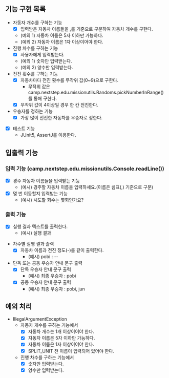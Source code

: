 ## 기능 구현 목록

- 자동자 개수를 구하는 기능
    - [x] 입력받은 자동차 이름들을 ,를 기준으로 구분하여 자동차 개수를 구한다.
    - (예외 1) 자동차 이름은 5자 이하만 가능하다.
    - (예외 2) 자동차 이름은 1자 이상이어야 한다.
- 진행 차수를 구하는 기능
    - [x] 사용자에게 입력받는다.
    - (예외 1) 숫자만 입력받는다.
    - (예외 2) 양수만 입력받는다.
- 전진 횟수를 구하는 기능
    - [x] 자동차마다 전진 횟수를 무작위 값(0~9)으로 구한다.
        - 무작위 값은 camp.nextstep.edu.missionutils.Randoms.pickNumberInRange()를 통해 구한다.
    - [x] 무작위 값이 4이상일 경우 한 칸 전진한다.
- 우승자를 정하는 기능
    - [x] 가장 많이 전진한 자동차를 우승자로 정한다.
- [x] 테스트 기능
    - JUnit5, AssertJ를 이용한다.

## 입출력 기능

### 입력 기능 (camp.nextstep.edu.missionutils.Console.readLine())

- [x] 경주 자동차 이름들을 입력받는 기능
    - (예시) 경주할 자동차 이름을 입력하세요.(이름은 쉼표(,) 기준으로 구분)
- [x] 몇 번 이동할지 입력받는 기능
    - (예시) 시도할 회수는 몇회인가요?

### 출력 기능

- [x] 실행 결과 텍스트를 출력한다.
    - (예시) 실행 결과
- 차수별 실행 결과 출력
    - [x] 자동차 이름과 전진 정도(-)를 같이 출력한다.
        - (예시) pobi : --
- 단독 또는 공동 우승자 안내 문구 출력
    - [x] 단독 우승자 안내 문구 출력
        - (예시) 최종 우승자 : pobi
    - [x] 공동 우승자 안내 문구 출력
        - (예시) 최종 우승자 : pobi, jun

## 예외 처리

- IllegalArgumentException
    - 자동자 개수를 구하는 기능에서
        - [x] 자동차 개수는 1개 이상이어야 한다.
        - [x] 자동차 이름은 5자 이하만 가능하다.
        - [x] 자동차 이름은 1자 이상이어야 한다.
        - [x] SPLIT_UNIT 전 이름이 입력되어 있어야 한다.
    - 진행 차수를 구하는 기능에서
        - [x] 숫자만 입력받는다.
        - [x] 양수만 입력받는다.
